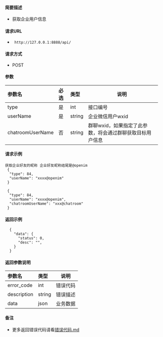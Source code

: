 

#### 简要描述

- 获取企业用户信息

#### 请求URL

- ` http://127.0.0.1:8888/api/`

#### 请求方式

- POST

#### 参数

| 参数名              | 必选 | 类型     | 说明                             |   
|:-----------------|:---|:-------|--------------------------------|   
| type             | 是  | int    | 接口编号                           |   
| userName         | 是  | string | 企业微信用户wxid                     |   
| chatroomUserName | 否  | string | 群聊wxid，如果指定了此参数，将会通过群聊获取目标用户信息 |   

#### 请求示例

```
获取企业好友的昵称 企业好友昵称结尾是@openim
 {
  "type": 84,
  "userName": "xxxx@openim"
 }

 {
  "type": 84,
  "userName": "xxxx@openim",
  "chatroomUserName": "xxx@chatroom"
 }
```

#### 返回示例

``` 
  {
    "data": {
      "status": 0,
      "desc": "",
    }
  }
```

#### 返回参数说明

| 参数名         | 类型     | 说明   |   
|:------------|:-------|------|   
| error_code  | int    | 错误代码 |   
| description | string | 错误描述 |   
| data        | json   | 业务数据 |   

#### 备注

- 更多返回错误代码请看[错误代码.md](../错误代码.md)






